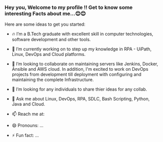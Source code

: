 ### Hey you, Welcome to my profile !! Get to know some interesting Facts about me...:blush::blush:

<!--
**rishwanthrajaa/rishwanthrajaa** is a ✨ _special_ ✨ repository because its `README.md` (this file) appears on your GitHub profile.
-->
Here are some ideas to get you started:

- :fire: I’m a B.Tech graduate with excellent skill in computer technologies, software development and other tools.
- 🌱 I’m currently working on to step up my knowledge in RPA - UiPath, Linux, DevOps and Cloud platforms. 
- 👯 I’m looking to collaborate on maintaining servers like Jenkins, Docker, Ansible and AWS cloud. In addition, I'm excited to work on DevOps projects from development till deployment with configuring and maintaining the complete Infrastructure. 
- 🤔 I’m looking for any individuals to share thier ideas for any collab.
- 💬 Ask me about Linux, DevOps, RPA, SDLC, Bash Scripting, Python, Java and Cloud.  
- 📫 Reach me at:


- 😄 Pronouns: ...
- ⚡ Fun fact: ...

